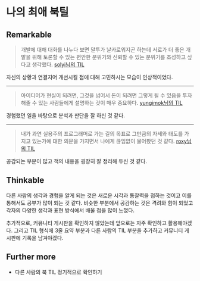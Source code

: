 # 나의 최애 북틸

## Remarkable

> 개발에 대해 대화를 나누다 보면 말투가 날카로워지곤 하는데 서로가 더 좋은 개발을 위해 토론할 수 있는 편안한 분위기와 신뢰할 수 있는 분위기를 조성하고 싶다고 생각했다.
> [solyi님의 TIL](https://solyi.kr/247)

자신의 상황과 연결지어 개선시킬 점에 대해 고민하시는 모습이 인상적이었다.

---

> 아이디어가 현실이 되려면, 그것을 넘어서 돈이 되려면 그렇게 될 수 있음을 투자해줄 수 있는 사람들에게 설명하는 것이 매우 중요하다.
> [yungimok님의 TIL](https://nomadcoders.co/community/thread/3705)

경험했던 일을 바탕으로 분석과 판단을 잘 하신 것 같다.

---

> 내가 과연 실용주의 프로그래머로 가는 길의 목표로 그만큼의 자세와 태도를 가지고 있는가에 대한 의문을 가지면서 나에게 끊임없이 물어봤던 것 같다.
> [roxy님의 TIL](https://jiyoungyim100.notion.site/TIL-2022-03-19-1-fc4e455c01bb417dad864e915fca05cc)

공감되는 부분이 많고 책의 내용을 굉장히 잘 정리해 두신 것 같다.

## Thinkable

다른 사람의 생각과 경험을 알게 되는 것은 새로운 시각과 통찰력을 접하는 것이고 이를 통해서도 공부가 많이 되는 것 같다.
비슷한 부분에서 공감하는 것은 격려와 힘이 되었고 각자의 다양한 생각과 표현 방식에서 배울 점을 많이 느꼈다.

추가적으로, 커뮤니티 게시판을 확인하지 않았는데 앞으로는 자주 확인하고 활용해야겠다.
그리고 TIL 형식에 3줄 요약 부분과 다른 사람의 TIL 부분을 추가하고 커뮤니티 게시판에 기록을 남겨야겠다.

## Further more

- 다른 사람의 북 TIL 정기적으로 확인하기

